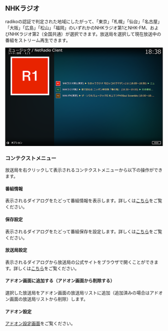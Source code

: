 
## NHKラジオ
  
radikoの認証で判定された地域にしたがって、「東京」「札幌」「仙台」「名古屋」「大阪」「広島」「松山」「福岡」のいずれかのNHKラジオ第1とNHK-FM、およびNHKラジオ第2（全国共通）が選択できます。放送局を選択して現在放送中の番組をストリーム再生できます。

![保存番組一覧](images/1_アドオン画面/1_放送局ディレクトリ/1_NHKラジオ.png)

### コンテクストメニュー

放送局を右クリックして表示されるコンテクストメニューから以下の操作ができます。

#### 番組情報

表示されるダイアログをたどって番組情報を表示します。詳しくは[こちら](./110_放送局リスト.md#番組情報)をご覧ください。

#### 保存設定

表示されるダイアログをたどって番組保存を設定します。詳しくは[こちら](./903_放送局リストから番組保存.md)をご覧ください。

#### 放送局設定

表示されるダイアログから放送局の公式サイトをブラウザで開くことができます。詳しくは[こちら](./110_放送局リスト.md#放送局設定)をご覧ください。

#### アドオン画面に追加する（アドオン画面から削除する）

選択した放送局をアドオン画面の放送局リストに追加（追加済みの場合はアドオン画面の放送局リストから削除）します。

#### アドオン設定

[アドオン設定画面](200_アドオン設定画面.md)をご覧ください。
